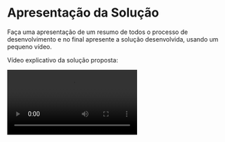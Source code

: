 # Apresentação da Solução

Faça uma apresentação de um resumo de todos o processo de desenvolvimento e no final apresente a solução desenvolvida, usando um pequeno vídeo.


Vídeo explicativo da solução proposta:

![Apresentação de introdução](presentation/video_explicativo_01_20240414.mov)